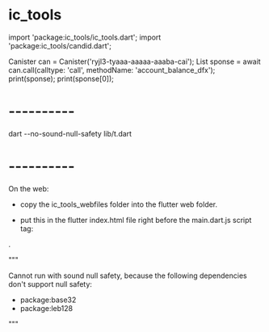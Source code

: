 # ic_tools

import 'package:ic_tools/ic_tools.dart';
import 'package:ic_tools/candid.dart';

Canister can = Canister('ryjl3-tyaaa-aaaaa-aaaba-cai');
List sponse = await can.call(calltype: 'call', methodName: 'account_balance_dfx');
print(sponse);
print(sponse[0]);

# ----------

dart --no-sound-null-safety lib/t.dart
# ----------

On the web:

 - copy the ic_tools_webfiles folder into the flutter web folder.

 - put this in the flutter index.html file right before the main.dart.js script tag:

    <script src="ic_tools_webfiles/unpkg_bignumber.js"></script>
    <script src="ic_tools_webfiles/cbor-web.js"></script>
    <script src="ic_tools_webfiles/leb128.js"></script>
    <script src="ic_tools_webfiles/bigint_buffer.js"></script>
    <script src="ic_tools_webfiles/rust_wasm_bls12381/rust_wasm_bls12381.js"></script> 




 .
 

"""

Cannot run with sound null safety, because the following dependencies
don't support null safety:
 - package:base32
 - package:leb128

"""
